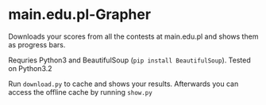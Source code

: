 main.edu.pl-Grapher
===================

Downloads your scores from all the contests at main.edu.pl and shows them as progress bars.

Requries Python3 and BeautifulSoup (```pip install BeautifulSoup```). Tested on Python3.2

Run ```download.py``` to cache and shows your results.
Afterwards you can access the offline cache by running ```show.py```
